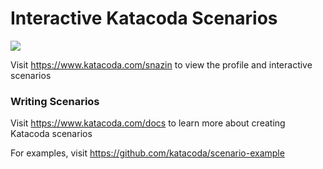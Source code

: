 # Interactive Katacoda Scenarios

[![](http://shields.katacoda.com/katacoda/snazin/count.svg)](https://www.katacoda.com/snazin "Get your profile on Katacoda.com")

Visit https://www.katacoda.com/snazin to view the profile and interactive scenarios

### Writing Scenarios
Visit https://www.katacoda.com/docs to learn more about creating Katacoda scenarios

For examples, visit https://github.com/katacoda/scenario-example
